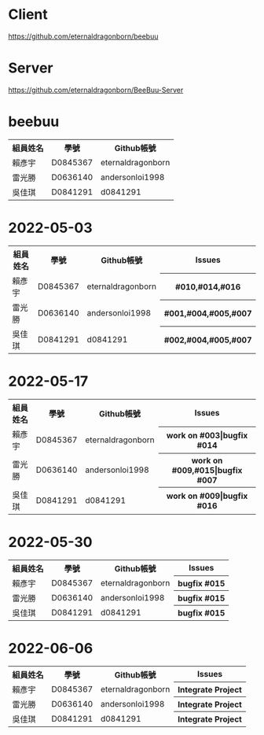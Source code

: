 # Client
https://github.com/eternaldragonborn/beebuu
# Server
https://github.com/eternaldragonborn/BeeBuu-Server
# beebuu
<table>
  <tr>
    <th>組員姓名</th>
    <th>學號</th>
    <th>Github帳號</th>
  </tr>
  <tr>
    <td>賴彥宇</td>
    <td>D0845367</td>
    <td>eternaldragonborn</td>
  </tr>
  <tr>
    <td>雷光勝</td>
    <td>D0636140</td>
    <td>andersonloi1998</td>
  </tr>
  <tr>
    <td>吳佳琪</td>
    <td>D0841291</td>
    <td>d0841291</td>
  </tr>
</table>

# 2022-05-03
<table>
  <tr>
    <th>組員姓名</th>
    <th>學號</th>
    <th>Github帳號</th>
    <th>Issues</th>
  </tr>
  <tr>
    <td>賴彥宇</td>
    <td>D0845367</td>
    <td>eternaldragonborn</td>
    <th>#010,#014,#016</th>
  </tr>
  
  <tr>
    <td>雷光勝</td>
    <td>D0636140</td>
    <td>andersonloi1998</td>
    <th>#001,#004,#005,#007</th>
  </tr>
  <tr>
    <td>吳佳琪</td>
    <td>D0841291</td>
    <td>d0841291</td>
    <th>#002,#004,#005,#007</th>
  </tr>
</table>

# 2022-05-17
<table>
  <tr>
    <th>組員姓名</th>
    <th>學號</th>
    <th>Github帳號</th>
    <th>Issues</th>
  </tr>
  <tr>
    <td>賴彥宇</td>
    <td>D0845367</td>
    <td>eternaldragonborn</td>
    <th>work on #003|bugfix #014</th>
  </tr>
  
  <tr>
    <td>雷光勝</td>
    <td>D0636140</td>
    <td>andersonloi1998</td>
    <th>work on #009,#015|bugfix #007</th>
  </tr>
  <tr>
    <td>吳佳琪</td>
    <td>D0841291</td>
    <td>d0841291</td>
    <th>work on #009|bugfix #016</th>
  </tr>
</table>

# 2022-05-30
<table>
  <tr>
    <th>組員姓名</th>
    <th>學號</th>
    <th>Github帳號</th>
    <th>Issues</th>
  </tr>
  <tr>
    <td>賴彥宇</td>
    <td>D0845367</td>
    <td>eternaldragonborn</td>
    <th>bugfix #015</th>
  </tr>
  
  <tr>
    <td>雷光勝</td>
    <td>D0636140</td>
    <td>andersonloi1998</td>
    <th>bugfix #015</th>
  </tr>
  <tr>
    <td>吳佳琪</td>
    <td>D0841291</td>
    <td>d0841291</td>
    <th>bugfix #015</th>
  </tr>
</table>

# 2022-06-06
<table>
  <tr>
    <th>組員姓名</th>
    <th>學號</th>
    <th>Github帳號</th>
    <th>Issues</th>
  </tr>
  <tr>
    <td>賴彥宇</td>
    <td>D0845367</td>
    <td>eternaldragonborn</td>
    <th>Integrate Project</th>
  </tr>
  
  <tr>
    <td>雷光勝</td>
    <td>D0636140</td>
    <td>andersonloi1998</td>
    <th>Integrate Project</th>
  </tr>
  <tr>
    <td>吳佳琪</td>
    <td>D0841291</td>
    <td>d0841291</td>
    <th>Integrate Project</th>
  </tr>
</table>
